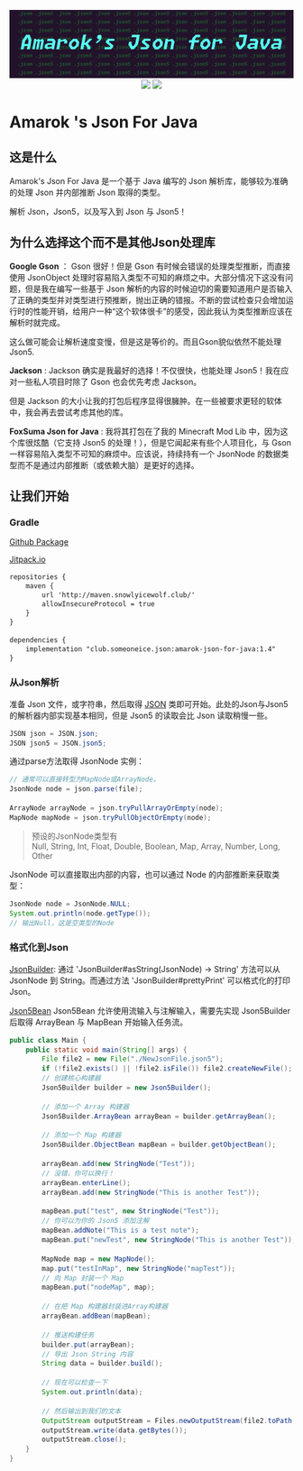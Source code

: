 <center>

![](./img/AmarokJsonForJava.png)
![](https://badgen.net/badge/Java/8/blue?icon=java)
[![](https://badgen.net/badge/License/MPL-2.0/yellow)](./LICENSE.txt)

</center>

# Amarok 's Json For Java

## 这是什么
Amarok's Json For Java 是一个基于 Java 编写的 Json 解析库，能够较为准确的处理 Json 并内部推断 Json 取得的类型。

解析 Json，Json5，以及写入到 Json 与 Json5！

## 为什么选择这个而不是其他Json处理库
**Google Gson** ： Gson 很好！但是 Gson 有时候会错误的处理类型推断，而直接使用 JsonObject 处理时容易陷入类型不可知的麻烦之中。大部分情况下这没有问题，但是我在编写一些基于 Json 解析的内容的时候迫切的需要知道用户是否输入了正确的类型并对类型进行预推断，抛出正确的错报。不断的尝试检查只会增加运行时的性能开销，给用户一种“这个软体很卡”的感受，因此我认为类型推断应该在解析时就完成。

这么做可能会让解析速度变慢，但是这是等价的。而且Gson貌似依然不能处理Json5.

**Jackson** : Jackson 确实是我最好的选择！不仅很快，也能处理 Json5！我在应对一些私人项目时除了 Gson 也会优先考虑 Jackson。

但是 Jackson 的大小让我的打包后程序显得很臃肿。在一些被要求更轻的软体中，我会再去尝试考虑其他的库。

**FoxSuma Json for Java** : 我将其打包在了我的 Minecraft Mod Lib 中，因为这个库很炫酷（它支持 Json5 的处理！），但是它闻起来有些个人项目化，与 Gson 一样容易陷入类型不可知的麻烦中。应该说，持续持有一个 JsonNode 的数据类型而不是通过内部推断（或依赖大脑）是更好的选择。

## 让我们开始

### Gradle

[Github Package](https://github.com/AmarokIce/AmarokJsonForJava/packages/1929112)

[Jitpack.io](https://jitpack.io/#AmarokIce/AmarokJsonForJava)

```groove
repositories {
    maven {
        url 'http://maven.snowlyicewolf.club/'
        allowInsecureProtocol = true
    }
}

dependencies {
    implementation "club.someoneice.json:amarok-json-for-java:1.4"
}
```

### 从Json解析

准备 Json 文件，或字符串，然后取得 [JSON](src/main/java/club/someoneice/json/JSON.java) 类即可开始。此处的Json与Json5的解析器内部实现基本相同，但是 Json5 的读取会比 Json 读取稍慢一些。

```java
JSON json = JSON.json;
JSON json5 = JSON.json5;
```

通过parse方法取得 JsonNode 实例：
```java
// 通常可以直接转型为MapNode或ArrayNode。
JsonNode node = json.parse(file);

ArrayNode arrayNode = json.tryPullArrayOrEmpty(node);
MapNode mapNode = json.tryPullObjectOrEmpty(node);
```

> 预设的JsonNode类型有 <br />
> Null, String, Int, Float, Double, Boolean, Map, Array, Number, Long, Other

JsonNode 可以直接取出内部的内容，也可以通过 Node 的内部推断来获取类型：
```java
JsonNode node = JsonNode.NULL;
System.out.println(node.getType());
// 输出Null，这是空类型的Node
```

### 格式化到Json

[JsonBuilder](src/main/java/club/someoneice/json/processor/JsonBuilder.java):
通过 'JsonBuilder#asString(JsonNode) -> String' 方法可以从 JsonNode 到 String。而通过方法 'JsonBuilder#prettyPrint' 可以格式化的打印 Json。

[Json5Bean](src/main/java/club/someoneice/json/processor/Json5Builder.java)
Json5Bean 允许使用流输入与注解输入，需要先实现 Json5Builder 后取得 ArrayBean 与 MapBean 开始输入任务流。
```java
public class Main {
    public static void main(String[] args) {
        File file2 = new File("./NewJsonFile.json5");
        if (!file2.exists() || !file2.isFile()) file2.createNewFile();
        // 创建核心构建器
        Json5Builder builder = new Json5Builder();
        
        // 添加一个 Array 构建器
        Json5Builder.ArrayBean arrayBean = builder.getArrayBean();
        
        // 添加一个 Map 构建器
        Json5Builder.ObjectBean mapBean = builder.getObjectBean();

        arrayBean.add(new StringNode("Test"));
        // 没错，你可以换行！
        arrayBean.enterLine();
        arrayBean.add(new StringNode("This is another Test"));
        
        mapBean.put("test", new StringNode("Test"));
        // 你可以为你的 Json5 添加注解
        mapBean.addNote("This is a test note");
        mapBean.put("newTest", new StringNode("This is another Test"));

        MapNode map = new MapNode();
        map.put("testInMap", new StringNode("mapTest"));
        // 向 Map 封装一个 Map
        mapBean.put("nodeMap", map);

        // 在把 Map 构建器封装进Array构建器
        arrayBean.addBean(mapBean);

        // 推送构建任务
        builder.put(arrayBean);
        // 导出 Json String 内容
        String data = builder.build();
        
        // 现在可以检查一下
        System.out.println(data);

        // 然后输出到我们的文本
        OutputStream outputStream = Files.newOutputStream(file2.toPath());
        outputStream.write(data.getBytes());
        outputStream.close();
    }
}
```